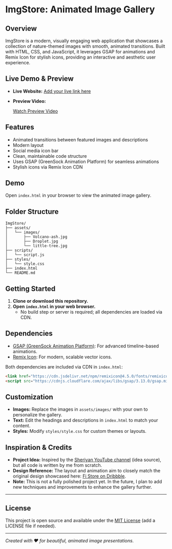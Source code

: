 # ImgStore: Animated Image Gallery

## Overview
ImgStore is a modern, visually engaging web application that showcases a collection of nature-themed images with smooth, animated transitions. Built with HTML, CSS, and JavaScript, it leverages GSAP for animations and Remix Icon for stylish icons, providing an interactive and aesthetic user experience.

## Live Demo & Preview
- **Live Website:** [Add your live link here](https://your-live-link.com)
- **Preview Video:**
  
     [Watch Preview Video](./assets/preview/ImgStore.mp4)

## Features
- Animated transitions between featured images and descriptions
- Modern layout
- Social media icon bar
- Clean, maintainable code structure
- Uses GSAP (GreenSock Animation Platform) for seamless animations
- Stylish icons via Remix Icon CDN

## Demo
Open `index.html` in your browser to view the animated image gallery.

## Folder Structure
```
ImgStore/
├── assets/
│   └── images/
│       ├── Volcano-ash.jpg
│       ├── Droplet.jpg
│       └── little-tree.jpg
├── scripts/
│   └── script.js
├── styles/
│   └── style.css
├── index.html
└── README.md
```

## Getting Started
1. **Clone or download this repository.**
2. **Open `index.html` in your web browser.**
   - No build step or server is required; all dependencies are loaded via CDN.

## Dependencies
- [GSAP (GreenSock Animation Platform)](https://greensock.com/gsap/): For advanced timeline-based animations.
- [Remix Icon](https://remixicon.com/): For modern, scalable vector icons.

Both dependencies are included via CDN in `index.html`:
```html
<link href="https://cdn.jsdelivr.net/npm/remixicon@4.5.0/fonts/remixicon.css" rel="stylesheet" />
<script src="https://cdnjs.cloudflare.com/ajax/libs/gsap/3.13.0/gsap.min.js"></script>
```

## Customization
- **Images:** Replace the images in `assets/images/` with your own to personalize the gallery.
- **Text:** Edit the headings and descriptions in `index.html` to match your content.
- **Styles:** Modify `styles/style.css` for custom themes or layouts.


## Inspiration & Credits
- **Project Idea:** Inspired by the [Sheriyan YouTube channel](https://www.youtube.com/c/Sheriyan) (idea source), but all code is written by me from scratch.
- **Design Reference:** The layout and animation aim to closely match the original design showcased here: [Fi Store on Dribbble](https://dribbble.com/shots/4986428-Fi-Store).
- **Note:** This is not a fully polished project yet. In the future, I plan to add new techniques and improvements to enhance the gallery further.

---
## License
This project is open source and available under the [MIT License](LICENSE) (add a LICENSE file if needed).

---

*Created with ❤️ for beautiful, animated image presentations.* 